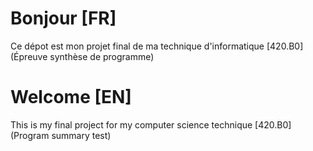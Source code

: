 # Bonjour [FR]

Ce dépot est mon projet final de ma technique d'informatique [420.B0] (Épreuve synthèse de programme)

# Welcome [EN]

This is my final project for my computer science technique [420.B0] (Program summary test)
